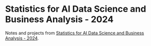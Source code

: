 # Statistics for AI Data Science and Business Analysis - 2024

Notes and projects from [Statistics for AI Data Science and Business Analysis - 2024](https://www.udemy.com/course/statistics-probability-for-data-science).